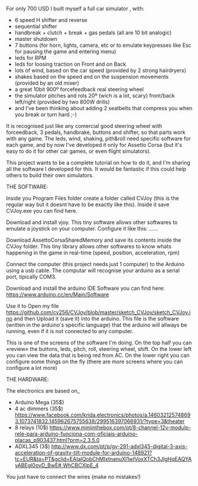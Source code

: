 For only 700 USD I  built myself a full car simulator , with:
- 6 speed H shifter and reverse
- sequential shifter
- handbreak + clutch + break + gas pedals (all are 10 bit analogic)
- master shutdown
- 7 buttons (for horn, lights, camera, etc or to emulate keypresses like Esc for pausing the game and entering menu)
- leds for RPM
- leds for loosing traction on Front and on Back
- lots of wind, based on the car speed (provided by 2 strong hairdryers)
- shakes based on the speed and on the suspension movements (provided by an old mixer)
- a great 10bit 900º forcefeedback real steering wheel
- the simulator pitches and rols 20º (wich is a lot, scary) front/back left/right (provided by two 800W drills)
- and I've been thinking about adding 2 seatbelts that compress you when you break or turn hard ;-)

It is recognised just like any comercial good steering wheel with forceedback, 3 pedals, handbrake, buttons and shifter, so that parts work with any game.
The leds, wind, shaking, pith&roll need specific software for each game, and by now I've developed it only for Assetto Corsa (but it's easy to do it for other car games, or even flight simulators).

This project wants to be a complete tutorial on how to do it, and I'm sharing all the software I developed for this. It would be fantastic if this could help others to build their own simulators.



THE SOFTWARE:

Inside you Program Files folder create a folder called CVJoy (this is the regular way but it doesnt have to be exactly like this).
Inside it save CVJoy.exe you can find here.

Download and install vjoy. This tiny software allows other softwares to emulate a joystick on your computer. Configure it like this:
......

Download AssettoCorsaSharedMemory and save its contents inside the CVJoy folder. This tiny library allows other softwares to know whats happening in the game in real-time (speed, position, acceleration, rpm)

Connect the computer (this project needs just 1 computer) to the Arduino using a usb cable. The computar will recognise your arduino as a serial port, tipically COM3.

Download and install the arduino IDE Software you can find here: https://www.arduino.cc/en/Main/Software

Use it to Open my file https://github.com/cv256/CVJoy/blob/master/sketch_CVJoy/sketch_CVJoy.ino
and then Upload it (save it) into the arduino. This file is the software (written in the arduino's specific language) that the arduino will allways be running, even if it is not connected to any computer.

This is one of the screens of the software I'm doing.
On the top half you can «review» the buttons, leds, pitch, roll, steering wheel, shift.
On the lower left you can view the data that is being red from AC.
On the lower right you can configure some things on the fly (there are more screens where you can configure a lot more)


THE HARDWARE:

The electronics are based on_
- Arduino Mega (35$) 
- 4 ac dimmers (35$) https://www.facebook.com/krida.electronics/photos/a.146032125748693.1073741832.145962675755638/299516397066931/?type=3&theater
- 8 relays (10$) https://www.miniinthebox.com/pt/8-channel-12v-modulo-rele-para-arduino-funciona-com-oficiais-arduino-placas_p903437.html?prm=2.3.5.0
- ADXL345 (3$) http://www.dx.com/pt/p/gy-291-adxl345-digital-3-axis-acceleration-of-gravity-tilt-module-for-arduino-148921?tc=EUR&ta=PT&gclid=EAIaIQobChMIxtnanuXI1wIVoxXTCh3JIgHqEAQYAyABEgI0ovD_BwE#.WhCBCXlpE_4

You just have to connect the wires (make no mistakes!)
